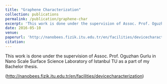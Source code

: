 ```yaml
---
title: "Graphene Characterization"
collection: publications
permalink: /publication/graphene-char
excerpt: 'This work is done under the supervision of Assoc. Prof. Oguzhan Gurlu  in Nano Scale Surface Science Laboratory of Istanbul TU as a part of my Bachelor thesis.'
date: 2016-05-10
venue:
paperurl: 'http://nanobees.fizik.itu.edu.tr/en/facilities/devicecharacterization'
citation:
---
```

This work is done under the supervision of Assoc. Prof. Oguzhan Gurlu  in Nano Scale Surface Science Laboratory of Istanbul TU as a part of my Bachelor thesis.

(http://nanobees.fizik.itu.edu.tr/en/facilities/devicecharacterization)
